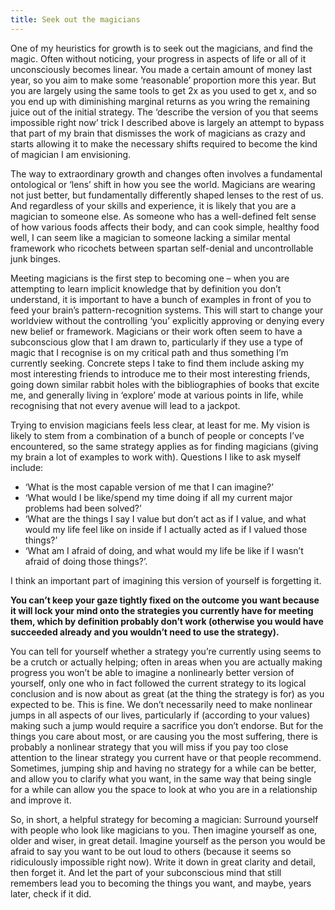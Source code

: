 ```yaml
---
title: Seek out the magicians
---
```


One of my heuristics for growth is to seek out the magicians, and find the magic. Often without noticing, your progress in aspects of life or all of it unconsciously becomes linear. You made a certain amount of money last year, so you aim to make some ‘reasonable’ proportion more this year. But you are largely using the same tools to get 2x as you used to get x, and so you end up with diminishing marginal returns as you wring the remaining juice out of the initial strategy. The ‘describe the version of you that seems impossible right now’ trick I described above is largely an attempt to bypass that part of my brain that dismisses the work of magicians as crazy and starts allowing it to make the necessary shifts required to become the kind of magician I am envisioning.

The way to extraordinary growth and changes often involves a fundamental ontological or ‘lens’ shift in how you see the world. Magicians are wearing not just better, but fundamentally differently shaped lenses to the rest of us. And regardless of your skills and experience, it is likely that you are a magician to someone else. As someone who has a well-defined felt sense of how various foods affects their body, and can cook simple, healthy food well, I can seem like a magician to someone lacking a similar mental framework who ricochets between spartan self-denial and uncontrollable junk binges.

Meeting magicians is the first step to becoming one – when you are attempting to learn implicit knowledge that by definition you don’t understand, it is important to have a bunch of examples in front of you to feed your brain’s pattern-recognition systems. This will start to change your worldview without the controlling ‘you’ explicitly approving or denying every new belief or framework. Magicians or their work often seem to have a subconscious glow that I am drawn to, particularly if they use a type of magic that I recognise is on my critical path and thus something I’m currently seeking. Concrete steps I take to find them include asking my most interesting friends to introduce me to their most interesting friends, going down similar rabbit holes with the bibliographies of books that excite me, and generally living in ‘explore’ mode at various points in life, while recognising that not every avenue will lead to a jackpot.

Trying to envision magicians feels less clear, at least for me. My vision is likely to stem from a combination of a bunch of people or concepts I’ve encountered, so the same strategy applies as for finding magicians (giving my brain a lot of examples to work with). Questions I like to ask myself include:

-   ‘What is the most capable version of me that I can imagine?’
-   ‘What would I be like/spend my time doing if all my current major problems had been solved?’
-   ‘What are the things I say I value but don’t act as if I value, and what would my life feel like on inside if I actually acted as if I valued those things?’
-   ‘What am I afraid of doing, and what would my life be like if I wasn’t afraid of doing those things?’.

I think an important part of imagining this version of yourself is forgetting it.

**You can’t keep your gaze tightly fixed on the outcome you want because it will lock your mind onto the strategies you currently have for meeting them, which by definition probably don’t work (otherwise you would have succeeded already and you wouldn’t need to use the strategy).**

You can tell for yourself whether a strategy you’re currently using seems to be a crutch or actually helping; often in areas when you are actually making progress you won’t be able to imagine a nonlinearly better version of yourself, only one who in fact followed the current strategy to its logical conclusion and is now about as great (at the thing the strategy is for) as you expected to be. This is fine. We don’t necessarily need to make nonlinear jumps in all aspects of our lives, particularly if (according to your values) making such a jump would require a sacrifice you don’t endorse. But for the things you care about most, or are causing you the most suffering, there is probably a nonlinear strategy that you will miss if you pay too close attention to the linear strategy you current have or that people recommend. Sometimes, jumping ship and having no strategy for a while can be better, and allow you to clarify what you want, in the same way that being single for a while can allow you the space to look at who you are in a relationship and improve it.

So, in short, a helpful strategy for becoming a magician: Surround yourself with people who look like magicians to you. Then imagine yourself as one, older and wiser, in great detail. Imagine yourself as the person you would be afraid to say you want to be out loud to others (because it seems so ridiculously impossible right now). Write it down in great clarity and detail, then forget it. And let the part of your subconscious mind that still remembers lead you to becoming the things you want, and maybe, years later, check if it did.